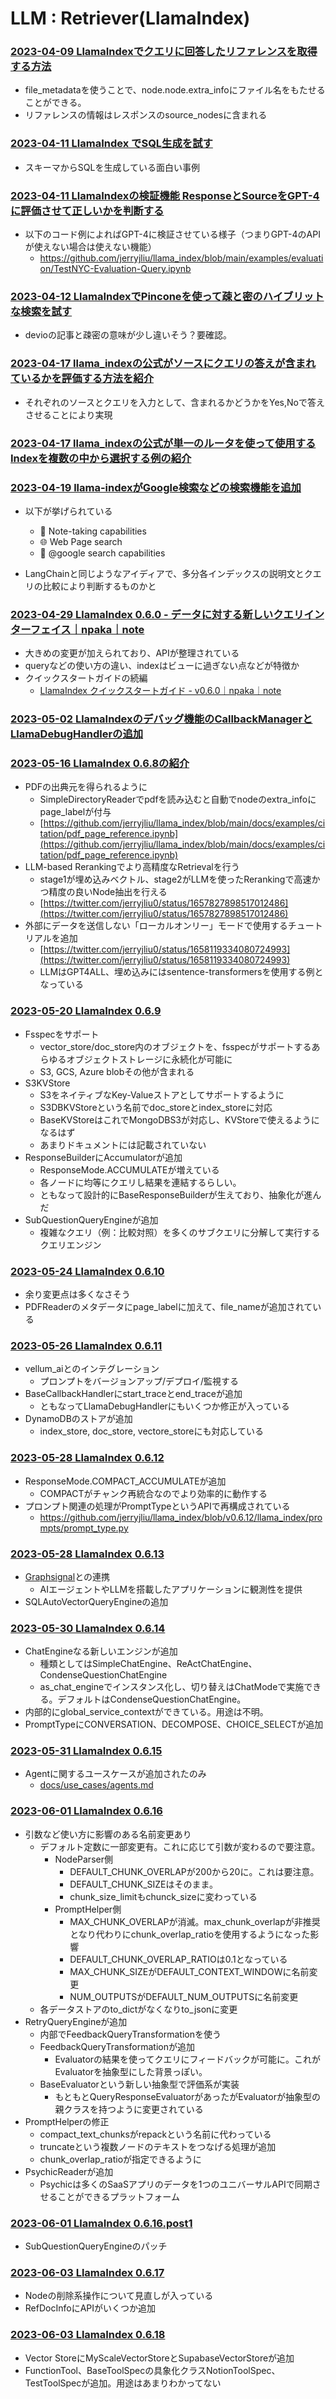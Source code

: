 # LLM : Retriever(LlamaIndex)

### [2023-04-09 LlamaIndexでクエリに回答したリファレンスを取得する方法](https://dev.classmethod.jp/articles/get-reference-in-query-of-llamaindex/)

- file_metadataを使うことで、node.node.extra_infoにファイル名をもたせることができる。
- リファレンスの情報はレスポンスのsource_nodesに含まれる

### [2023-04-11 LlamaIndex でSQL生成を試す](https://note.com/hmj_kd/n/n24c8e2858e96)

- スキーマからSQLを生成している面白い事例


### [2023-04-11 LlamaIndexの検証機能 ResponseとSourceをGPT-4に評価させて正しいかを判断する](https://twitter.com/jerryjliu0/status/1645451897372024832)

- 以下のコード例によればGPT-4に検証させている様子（つまりGPT-4のAPIが使えない場合は使えない機能）
  - https://github.com/jerryjliu/llama_index/blob/main/examples/evaluation/TestNYC-Evaluation-Query.ipynb

### [2023-04-12 LlamaIndexでPinconeを使って疎と密のハイブリットな検索を試す](https://note.com/npaka/n/n63afe0e6684a)

- devioの記事と疎密の意味が少し違いそう？要確認。

### [2023-04-17 llama_indexの公式がソースにクエリの答えが含まれているかを評価する方法を紹介](https://twitter.com/jerryjliu0/status/1647626532519841793)

- それぞれのソースとクエリを入力として、含まれるかどうかをYes,Noで答えさせることにより実現

### [2023-04-17 llama_indexの公式が単一のルータを使って使用するIndexを複数の中から選択する例の紹介](https://twitter.com/gpt_index/status/1647625929165008897)

### [2023-04-19 llama-indexがGoogle検索などの検索機能を追加](https://twitter.com/jerryjliu0/status/1648347966615465984)

- 以下が挙げられている
  - 📝 Note-taking capabilities
  - 🌐 Web Page search
  - 🔎 @google search capabilities

- LangChainと同じようなアイディアで、多分各インデックスの説明文とクエリの比較により判断するものかと

### [2023-04-29 LlamaIndex 0.6.0 - データに対する新しいクエリインターフェイス｜npaka｜note](https://note.com/npaka/n/n4254fc549dc0)

- 大きめの変更が加えられており、APIが整理されている
- queryなどの使い方の違い、indexはビューに過ぎない点などが特徴か
- クイックスタートガイドの続編
  - [LlamaIndex クイックスタートガイド - v0.6.0｜npaka｜note](https://note.com/npaka/n/n50475d6c3118)

### [2023-05-02 LlamaIndexのデバッグ機能のCallbackManagerとLlamaDebugHandlerの追加](https://twitter.com/gpt_index/status/1653407672602071040?s=12&t=0nszgXsDXAd-L4WiCutIWg)

### [2023-05-16 LlamaIndex 0.6.8の紹介](https://twitter.com/gpt_index/status/1658481782923362306)

- PDFの出典元を得られるように
  - SimpleDirectoryReaderでpdfを読み込むと自動でnodeのextra_infoにpage_labelが付与
  - [https://github.com/jerryjliu/llama_index/blob/main/docs/examples/citation/pdf_page_reference.ipynb](https://github.com/jerryjliu/llama_index/blob/main/docs/examples/citation/pdf_page_reference.ipynb)
- LLM-based Rerankingでより高精度なRetrievalを行う
  - stage1が埋め込みベクトル、stage2がLLMを使ったRerankingで高速かつ精度の良いNode抽出を行える
  - [https://twitter.com/jerryjliu0/status/1657827898517012486](https://twitter.com/jerryjliu0/status/1657827898517012486)
- 外部にデータを送信しない「ローカルオンリー」モードで使用するチュートリアルを追加
  - [https://twitter.com/jerryjliu0/status/1658119334080724993](https://twitter.com/jerryjliu0/status/1658119334080724993)
  - LLMはGPT4ALL、埋め込みにはsentence-transformersを使用する例となっている

### [2023-05-20 LlamaIndex 0.6.9](https://twitter.com/gpt_index/status/1659593915903926277)

- Fsspecをサポート
  - vector_store/doc_store内のオブジェクトを、fsspecがサポートするあらゆるオブジェクトストレージに永続化が可能に
  - S3, GCS, Azure blobその他が含まれる
- S3KVStore
  - S3をネイティブなKey-Valueストアとしてサポートするように
  - S3DBKVStoreという名前でdoc_storeとindex_storeに対応
  - BaseKVStoreはこれでMongoDBS3が対応し、KVStoreで使えるようになるはず
  - あまりドキュメントには記載されていない
- ResponseBuilderにAccumulatorが追加
  - ResponseMode.ACCUMULATEが増えている
  - 各ノードに均等にクエリし結果を連結するらしい。
  - ともなって設計的にBaseResponseBuilderが生えており、抽象化が進んだ
- SubQuestionQueryEngineが追加
  - 複雑なクエリ（例：比較対照）を多くのサブクエリに分解して実行するクエリエンジン

### [2023-05-24 LlamaIndex 0.6.10](https://github.com/jerryjliu/llama_index/compare/v0.6.9...v0.6.10)

- 余り変更点は多くなさそう
- PDFReaderのメタデータにpage_labelに加えて、file_nameが追加されている

### [2023-05-26 LlamaIndex 0.6.11](https://github.com/jerryjliu/llama_index/compare/v0.6.10.post1...v0.6.11)

- vellum_aiとのインテグレーション
  - プロンプトをバージョンアップ/デプロイ/監視する
- BaseCallbackHandlerにstart_traceとend_traceが追加
  - ともなってLlamaDebugHandlerにもいくつか修正が入っている
- DynamoDBのストアが追加
  - index_store, doc_store, vectore_storeにも対応している

### [2023-05-28 LlamaIndex 0.6.12](https://github.com/jerryjliu/llama_index/compare/v0.6.11...v0.6.12)

- ResponseMode.COMPACT_ACCUMULATEが追加
  - COMPACTがチャンク再統合なのでより効率的に動作する
- プロンプト関連の処理がPromptTypeというAPIで再構成されている
  - https://github.com/jerryjliu/llama_index/blob/v0.6.12/llama_index/prompts/prompt_type.py


### [2023-05-28 LlamaIndex 0.6.13](https://github.com/jerryjliu/llama_index/compare/v0.6.12...v0.6.13)

- [Graphsignal](https://graphsignal.com/)との連携
  - AIエージェントやLLMを搭載したアプリケーションに観測性を提供
- SQLAutoVectorQueryEngineの追加

### [2023-05-30 LlamaIndex 0.6.14](https://github.com/jerryjliu/llama_index/compare/v0.6.13...v0.6.14)

- ChatEngineなる新しいエンジンが追加
  - 種類としてはSimpleChatEngine、ReActChatEngine、CondenseQuestionChatEngine
  - as_chat_engineでインスタンス化し、切り替えはChatModeで実施できる。デフォルトはCondenseQuestionChatEngine。
- 内部的にglobal_service_contextができている。用途は不明。
- PromptTypeにCONVERSATION、DECOMPOSE、CHOICE_SELECTが追加

### [2023-05-31 LlamaIndex 0.6.15](https://github.com/jerryjliu/llama_index/compare/v0.6.14...v0.6.15)

- Agentに関するユースケースが追加されたのみ
  - [docs/use_cases/agents.md](docs/use_cases/agents.md)

### [2023-06-01 LlamaIndex 0.6.16](https://github.com/jerryjliu/llama_index/compare/v0.6.15...v0.6.16.post1)

- 引数など使い方に影響のある名前変更あり
  - デフォルト定数に一部変更有。これに応じて引数が変わるので要注意。
    - NodeParser側
      - DEFAULT_CHUNK_OVERLAPが200から20に。これは要注意。
      - DEFAULT_CHUNK_SIZEはそのまま。
      - chunk_size_limitもchunck_sizeに変わっている
    - PromptHelper側
      - MAX_CHUNK_OVERLAPが消滅。max_chunk_overlapが非推奨となり代わりにchunk_overlap_ratioを使用するようになった影響
      - DEFAULT_CHUNK_OVERLAP_RATIOは0.1となっている
      - MAX_CHUNK_SIZEがDEFAULT_CONTEXT_WINDOWに名前変更
      - NUM_OUTPUTSがDEFAULT_NUM_OUTPUTSに名前変更
  - 各データストアのto_dictがなくなりto_jsonに変更
- RetryQueryEngineが追加
  - 内部でFeedbackQueryTransformationを使う
  - FeedbackQueryTransformationが追加
    - Evaluatorの結果を使ってクエリにフィードバックが可能に。これがEvaluatorを抽象型にした背景っぽい。
  - BaseEvaluatorという新しい抽象型で評価系が実装
    - もともとQueryResponseEvaluatorがあったがEvaluatorが抽象型の親クラスを持つように変更されている
- PromptHelperの修正
  - compact_text_chunksがrepackという名前に代わっている
  - truncateという複数ノードのテキストをつなげる処理が追加
  - chunk_overlap_ratioが指定できるように
- PsychicReaderが追加
  - Psychicは多くのSaaSアプリのデータを1つのユニバーサルAPIで同期させることができるプラットフォーム

### [2023-06-01 LlamaIndex 0.6.16.post1](https://github.com/jerryjliu/llama_index/compare/v0.6.16...v0.6.16.post1)

- SubQuestionQueryEngineのパッチ

### [2023-06-03 LlamaIndex 0.6.17](https://github.com/jerryjliu/llama_index/compare/v0.6.16.post1...v0.6.17)

- Nodeの削除系操作について見直しが入っている
- RefDocInfoにAPIがいくつか追加

### [2023-06-03 LlamaIndex 0.6.18](https://github.com/jerryjliu/llama_index/compare/v0.6.17...v0.6.18)

- Vector StoreにMyScaleVectorStoreとSupabaseVectorStoreが追加
- FunctionTool、BaseToolSpecの具象化クラスNotionToolSpec、TestToolSpecが追加。用途はあまりわかってない
